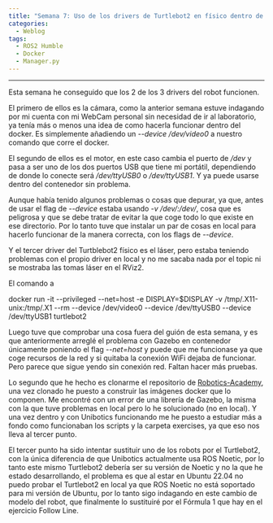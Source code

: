 ```yaml
---
title: "Semana 7: Uso de los drivers de Turtlebot2 en físico dentro de un Docker, Unibotics en local e intento de cambiar el robot en uno de los ejercicios"
categories:
  - Weblog
tags:
  - ROS2 Humble
  - Docker
  - Manager.py
---
```

 
---

Esta semana he conseguido que los 2 de los 3 drivers del robot funcionen.

El primero de ellos es la cámara, como la anterior semana estuve indagando por mi cuenta con mi WebCam personal sin necesidad de ir al laboratorio, ya tenía más o menos una idea de como hacerla funcionar dentro del docker. Es simplemente añadiendo un *--device /dev/video0* a nuestro comando que corre el docker.

El segundo de ellos es el motor, en este caso cambia el puerto de */dev* y pasa a ser uno de los dos puertos USB que tiene mi portátil, dependiendo de donde lo conecte será */dev/ttyUSB0* o */dev/ttyUSB1*. Y ya puede usarse dentro del contenedor sin problema.

Aunque había tenido algunos problemas o cosas que depurar, ya que, antes de usar el flag de *--device* estaba usando *-v /dev/:/dev/*, cosa que es peligrosa y que se debe tratar de evitar la que coge todo lo que existe en ese directorio. Por lo tanto tuve que instalar un par de cosas en local para hacerlo funcionar de la manera correcta, con los flags de *--device*. 

Y el tercer driver del Turtblebot2 físico es el láser, pero estaba teniendo problemas con el propio driver en local y no me sacaba nada por el topic ni se mostraba las tomas láser en el RViz2.

El comando a

docker run -it --privileged --net=host -e DISPLAY=$DISPLAY -v /tmp/.X11-unix:/tmp/.X1 --rm --device /dev/video0 --device /dev/ttyUSB0 --device /dev/ttyUSB1 turtlebot2

Luego tuve que comprobar una cosa fuera del guión de esta semana, y es que anteriormente arreglé el problema con Gazebo en contenedor únicamente poniendo el flag *--net=host* y puede que me funcionase ya que coge recursos de la red y si quitaba la conexión WiFi dejaba de funcionar. Pero parece que sigue yendo sin conexión red. Faltan hacer más pruebas.

Lo segundo que he hecho es clonarme el repositorio de [Robotics-Academy](https://github.com/JdeRobot/RoboticsAcademy), una vez clonado he puesto a construir las imágenes docker que lo componen. Me encontré con un error de una librería de Gazebo, la misma con la que tuve problemas en local pero lo he solucionado (no en local).
Y una vez dentro y con Unibotics funcionando me he puesto a estudiar más a fondo como funcionaban los scripts y la carpeta exercises, ya que eso nos lleva al tercer punto.

El tercer punto ha sido intentar sustituir uno de los robots por el Turtlebot2, con la única diferencia de que Unibotics actualmente usa ROS Noetic, por lo tanto este mismo Turtlebot2 debería ser su versión de Noetic y no la que he estado desarrollando, el problema es que al estar en Ubuntu 22.04 no puedo probar el Turtlebot2 en local ya que ROS Noetic no está soportado para mi versión de Ubuntu, por lo tanto sigo indagando en este cambio de modelo del robot, que finalmente lo sustituiré por el Fórmula 1 que hay en el ejercicio Follow Line.